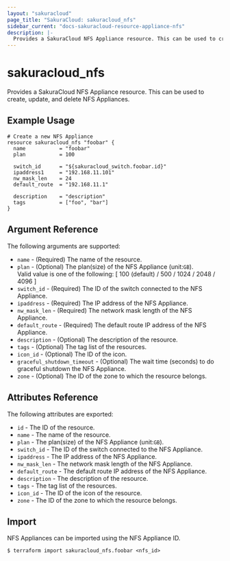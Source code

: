 ```yaml
---
layout: "sakuracloud"
page_title: "SakuraCloud: sakuracloud_nfs"
sidebar_current: "docs-sakuracloud-resource-appliance-nfs"
description: |-
  Provides a SakuraCloud NFS Appliance resource. This can be used to create, update, and delete NFS Appliances.
---
```


# sakuracloud\_nfs

Provides a SakuraCloud NFS Appliance resource. This can be used to create, update, and delete NFS Appliances.

## Example Usage

```hcl
# Create a new NFS Appliance
resource sakuracloud_nfs "foobar" {
  name           = "foobar"
  plan           = 100

  switch_id      = "${sakuracloud_switch.foobar.id}"
  ipaddress1     = "192.168.11.101"
  nw_mask_len    = 24
  default_route  = "192.168.11.1"
  
  description    = "description"
  tags           = ["foo", "bar"]
}
```

## Argument Reference

The following arguments are supported:

* `name` - (Required) The name of the resource.
* `plan` - (Optional) The plan(size) of the NFS Appliance (unit:`GB`).  
Valid value is one of the following: [ 100 (default) / 500 / 1024 / 2048 / 4096 ]
* `switch_id` - (Required) The ID of the switch connected to the NFS Appliance.
* `ipaddress` - (Required) The IP address of the NFS Appliance.
* `nw_mask_len` - (Required) The network mask length of the NFS Appliance.
* `default_route` - (Required) The default route IP address of the NFS Appliance.
* `description` - (Optional) The description of the resource.
* `tags` - (Optional) The tag list of the resources.
* `icon_id` - (Optional) The ID of the icon.
* `graceful_shutdown_timeout` - (Optional) The wait time (seconds) to do graceful shutdown the NFS Appliance.
* `zone` - (Optional) The ID of the zone to which the resource belongs.

## Attributes Reference

The following attributes are exported:

* `id` - The ID of the resource.
* `name` - The name of the resource.
* `plan` - The plan(size) of the NFS Appliance (unit:`GB`).
* `switch_id` - The ID of the switch connected to the NFS Appliance.
* `ipaddress` - The IP address of the NFS Appliance.
* `nw_mask_len` - The network mask length of the NFS Appliance.
* `default_route` - The default route IP address of the NFS Appliance.
* `description` - The description of the resource.
* `tags` - The tag list of the resources.
* `icon_id` - The ID of the icon of the resource.
* `zone` - The ID of the zone to which the resource belongs.

## Import

NFS Appliances can be imported using the NFS Appliance ID.

```
$ terraform import sakuracloud_nfs.foobar <nfs_id>
```
